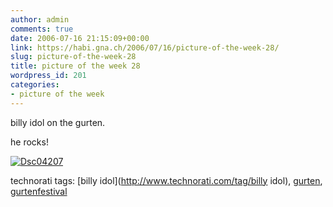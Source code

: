 ```yaml
---
author: admin
comments: true
date: 2006-07-16 21:15:09+00:00
link: https://habi.gna.ch/2006/07/16/picture-of-the-week-28/
slug: picture-of-the-week-28
title: picture of the week 28
wordpress_id: 201
categories:
- picture of the week
---
```



billy idol on the gurten.
  
he rocks!



[![Dsc04207](https://habi.gna.ch/blog/images/DSC04207-tm.jpg)](https://habi.gna.ch/blog/images/DSC04207.jpg)





technorati tags: [billy idol](http://www.technorati.com/tag/billy idol), [gurten](http://www.technorati.com/tag/gurten), [gurtenfestival](http://www.technorati.com/tag/gurtenfestival)
